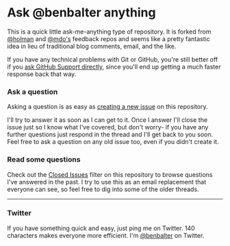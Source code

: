 # Ask @benbalter anything

This is a quick little ask-me-anything type of repository. It is forked from [@holman](https://github.com/holman/feedback) and [@mdo's](https://github.com/mdo/feedback) feedback repos and seems like a pretty fantastic idea in lieu of traditional blog comments, email, and the like.

If you have any technical problems with Git or GitHub, you're still better off if you [ask GitHub Support directly](https://github.com/contact), since you'll end up getting a much faster response back that way.

### Ask a question

Asking a question is as easy as [creating a new issue](https://github.com/benbalter/feedback/issues/new) on this repository.

I'll try to answer it as soon as I can get to it. Once I answer I'll close the issue just so I know what I've covered, but don't worry- if you have any further questions just respond in the thread and I'll get back to you soon. Feel free to ask a question on any old issue too, even if you didn't create it.

### Read some questions

Check out the [Closed Issues](https://github.com/benbalter/feedback/issues?sort=created&direction=desc&state=closed&page=1)
filter on this repository to browse questions I've answered in the past. I try to use this as an email replacement that everyone can see, so feel free to dig into some of the older threads.

---

### Twitter

If you have something quick and easy, just ping me on Twitter. 140 characters
makes everyone more efficient. I'm [@benbalter](https://twitter.com/benbalter) on Twitter.
